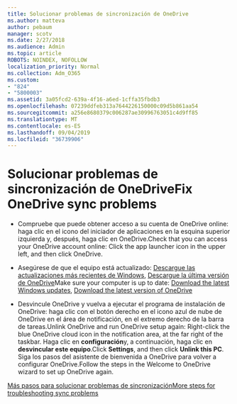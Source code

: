 ```yaml
---
title: Solucionar problemas de sincronización de OneDrive
ms.author: matteva
author: pebaum
manager: scotv
ms.date: 2/27/2018
ms.audience: Admin
ms.topic: article
ROBOTS: NOINDEX, NOFOLLOW
localization_priority: Normal
ms.collection: Adm_O365
ms.custom:
- "824"
- "5800003"
ms.assetid: 3a05fcd2-639a-4f16-a6ed-1cffa35fbdb3
ms.openlocfilehash: 07239ddfeb313a7644226150000c09d5b861aa54
ms.sourcegitcommit: a256e8680379c006287ae30996763051c4d9ff85
ms.translationtype: MT
ms.contentlocale: es-ES
ms.lasthandoff: 09/04/2019
ms.locfileid: "36739906"
---
```

# <a name="fix-onedrive-sync-problems"></a><span data-ttu-id="3fa4a-102">Solucionar problemas de sincronización de OneDrive</span><span class="sxs-lookup"><span data-stu-id="3fa4a-102">Fix OneDrive sync problems</span></span>

- <span data-ttu-id="3fa4a-103">Compruebe que puede obtener acceso a su cuenta de OneDrive online: haga clic en el icono del iniciador de aplicaciones en la esquina superior izquierda y, después, haga clic en OneDrive.</span><span class="sxs-lookup"><span data-stu-id="3fa4a-103">Check that you can access your OneDrive account online: Click the app launcher icon in the upper left, and then click OneDrive.</span></span>
    
- <span data-ttu-id="3fa4a-104">Asegúrese de que el equipo está actualizado: [Descargue las actualizaciones más recientes de Windows](http://go.microsoft.com/fwlink/p/?LinkId=825773), [Descargue la última versión de OneDrive](https://go.microsoft.com/fwlink/p/?linkid=844652)</span><span class="sxs-lookup"><span data-stu-id="3fa4a-104">Make sure your computer is up to date: [Download the latest Windows updates](http://go.microsoft.com/fwlink/p/?LinkId=825773), [Download the latest version of OneDrive](https://go.microsoft.com/fwlink/p/?linkid=844652)</span></span>
    
- <span data-ttu-id="3fa4a-105">Desvincule OneDrive y vuelva a ejecutar el programa de instalación de OneDrive: haga clic con el botón derecho en el icono azul de nube de OneDrive en el área de notificación, en el extremo derecho de la barra de tareas.</span><span class="sxs-lookup"><span data-stu-id="3fa4a-105">Unlink OneDrive and run OneDrive setup again: Right-click the blue OneDrive cloud icon in the notification area, at the far right of the taskbar.</span></span> <span data-ttu-id="3fa4a-106">Haga clic en **configuración**y, a continuación, haga clic en **desvincular este equipo**.</span><span class="sxs-lookup"><span data-stu-id="3fa4a-106">Click **Settings**, and then click **Unlink this PC**.</span></span> <span data-ttu-id="3fa4a-107">Siga los pasos del asistente de bienvenida a OneDrive para volver a configurar OneDrive.</span><span class="sxs-lookup"><span data-stu-id="3fa4a-107">Follow the steps in the Welcome to OneDrive wizard to set up OneDrive again.</span></span>
    
[<span data-ttu-id="3fa4a-108">Más pasos para solucionar problemas de sincronización</span><span class="sxs-lookup"><span data-stu-id="3fa4a-108">More steps for troubleshooting sync problems</span></span>](https://support.office.com/article/fix-onedrive-for-business-sync-problems-207e983e-146d-404c-a994-672ef29e1f90)
  


